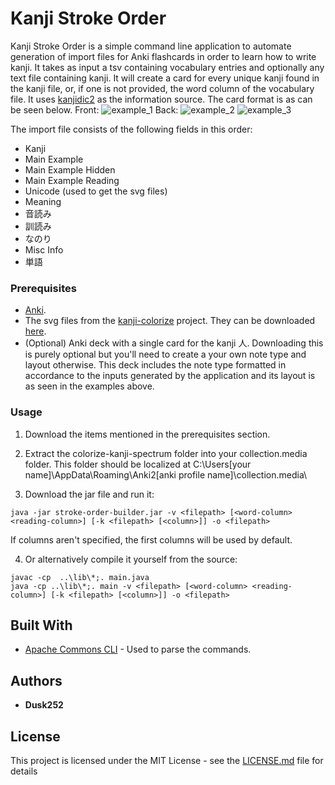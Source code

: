 # Kanji Stroke Order

Kanji Stroke Order is a simple command line application to automate generation of import files for Anki flashcards in order to learn how to write kanji.
It takes as input a tsv containing vocabulary entries and optionally any text file containing kanji. It will create a card for every unique kanji found in the kanji file, or, if one is not provided, the word column of the vocabulary file.
It uses [kanjidic2](http://www.edrdg.org/kanjidic/kanjd2index.html) as the information source. The card format is as can be seen below.
Front:
![example_1](https://my.mixtape.moe/hdoptf.png)
Back:
![example_2](https://my.mixtape.moe/pdqocc.png) ![example_3](https://my.mixtape.moe/uqvzdr.png)

The import file consists of the following fields in this order:
  - Kanji
  - Main Example
  - Main Example Hidden
  - Main Example Reading
  - Unicode (used to get the svg files)
  - Meaning
  - 音読み
  - 訓読み
  - なのり
  - Misc Info
  - 単語

### Prerequisites

* [Anki](https://apps.ankiweb.net/).
* The svg files from the [kanji-colorize](https://github.com/cayennes/kanji-colorize) project. They can be downloaded [here](https://github.com/cayennes/kanji-colorize/releases).
* (Optional) Anki deck with a single card for the kanji 人. Downloading this is purely optional but you'll need to create a your own note type and layout otherwise. This deck includes the note type formatted in accordance to the inputs generated by the application and its layout is as seen in the examples above.

### Usage

1. Download the items mentioned in the prerequisites section.

2. Extract the colorize-kanji-spectrum folder into your collection.media folder. This folder should be localized at C:\Users\[your name]\AppData\Roaming\Anki2\[anki profile name]\collection.media\

3. Download the jar file and run it:
```
java -jar stroke-order-builder.jar -v <filepath> [<word-column> <reading-column>] [-k <filepath> [<column>]] -o <filepath>

```
If columns aren't specified, the first columns will be used by default.

4. Or alternatively compile it yourself from the source:
```
javac -cp  ..\lib\*;. main.java
java -cp ..\lib\*;. main -v <filepath> [<word-column> <reading-column>] [-k <filepath> [<column>]] -o <filepath>
```

## Built With

* [Apache Commons CLI](http://commons.apache.org/proper/commons-cli/) - Used to parse the commands.

## Authors

* **Dusk252**

## License

This project is licensed under the MIT License - see the [LICENSE.md](LICENSE.md) file for details

